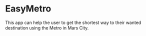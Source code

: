 # EasyMetro

This app can help the user to get the shortest way to their wanted destination using the Metro in Mars City. 
